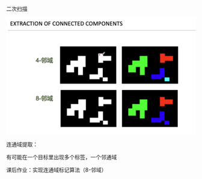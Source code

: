

二次扫描

![image-20221212201705350](img/image-20221212201705350.png)

连通域提取：

有可能在一个目标里出现多个标签，一个邻通域





课后作业：实现连通域标记算法（8-邻域）